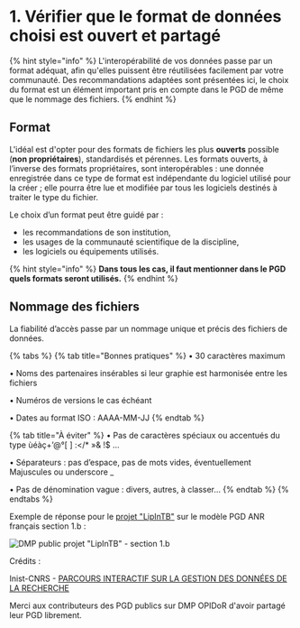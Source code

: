 # 1. Vérifier que le format de données choisi est ouvert et partagé

{% hint style="info" %}
L'interopérabilité de vos données passe par un format adéquat, afin qu'elles puissent être réutilisées facilement par votre communauté. Des recommandations adaptées sont présentées ici, le choix du format est un élément important pris en compte dans le PGD de même que le nommage des fichiers.
{% endhint %}

## Format

L'idéal est d'opter pour des formats de fichiers les plus **ouverts** possible (**non propriétaires**), standardisés et pérennes. Les formats ouverts, à l’inverse des formats propriétaires, sont interopérables : une donnée enregistrée dans ce type de format est indépendante du logiciel utilisé pour la créer ; elle pourra être lue et modifiée par tous les logiciels destinés à traiter le type du fichier.

Le choix d’un format peut être guidé par :

* les recommandations de son institution,
* les usages de la communauté scientifique de la discipline,
* les logiciels ou équipements utilisés.

{% hint style="info" %}
**Dans tous les cas, il faut mentionner dans le PGD quels formats seront utilisés.**
{% endhint %}

## Nommage des fichiers

La fiabilité d’accès passe par un nommage unique et précis des fichiers de données.

{% tabs %}
{% tab title="Bonnes pratiques" %}
• 30 caractères maximum

• Noms des partenaires insérables si leur graphie est harmonisée entre les fichiers

• Numéros de versions le cas échéant

• Dates au format ISO : AAAA-MM-JJ
{% endtab %}

{% tab title="À éviter" %}
• Pas de caractères spéciaux ou accentués du type ùéàç+’@°\[ ] :\</\* »& !$ …

• Séparateurs : pas d’espace, pas de mots vides, éventuellement Majuscules ou underscore \_

• Pas de dénomination vague : divers, autres, à classer…
{% endtab %}
{% endtabs %}



Exemple de réponse pour le [projet "LipInTB"](https://dmp.opidor.fr/plans/4624/export.pdf) sur le modèle PGD ANR français section 1.b :&#x20;

![DMP public projet "LipInTB" - section 1.b](<../.gitbook/assets/Capture d’écran 2022-04-20 à 17.12.15.png>)

Crédits :&#x20;

Inist-CNRS - [PARCOURS INTERACTIF SUR LA GESTION DES DONNÉES DE LA RECHERCHE](https://doranum.fr/enjeux-benefices/parcours-interactif-sur-la-gestion-des-donnees-de-la-recherche/)

Merci aux contributeurs des PGD publics sur DMP OPIDoR d'avoir partagé leur PGD librement.

